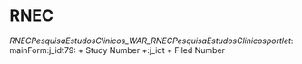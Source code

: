 # RNEC


_RNECPesquisaEstudosClinicos_WAR_RNECPesquisaEstudosClinicosportlet_:mainForm:j_idt79: +  Study Number  +:j_idt + Filed Number
